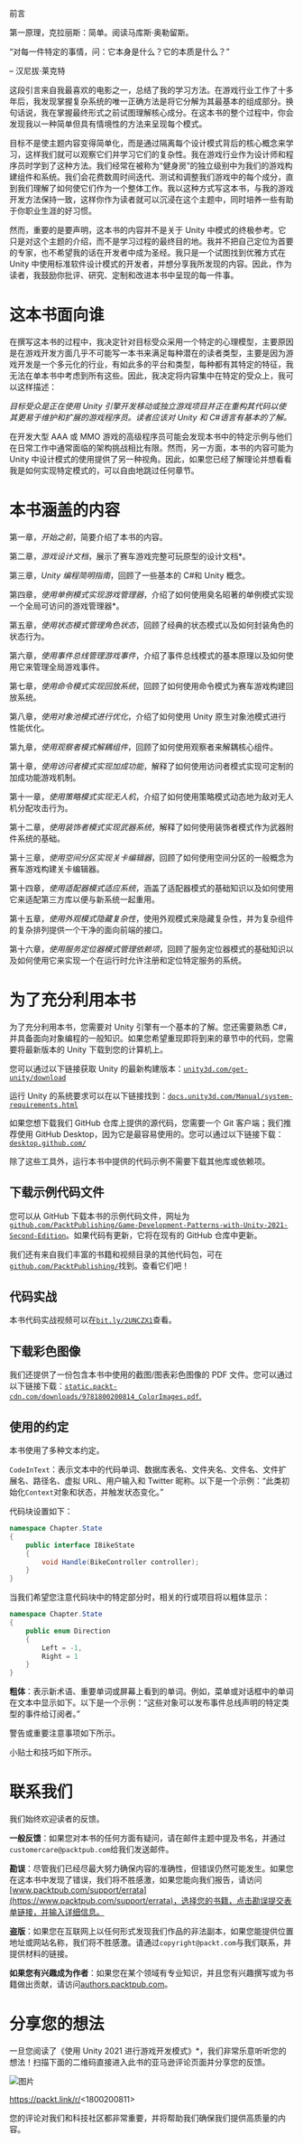 前言

第一原理，克拉丽斯：简单。阅读马库斯·奥勒留斯。

“对每一件特定的事情，问：它本身是什么？它的本质是什么？”

– 汉尼拔·莱克特

这段引言来自我最喜欢的电影之一，总结了我的学习方法。在游戏行业工作了十多年后，我发现掌握复杂系统的唯一正确方法是将它分解为其最基本的组成部分。换句话说，我在掌握最终形式之前试图理解核心成分。在这本书的整个过程中，你会发现我以一种简单但具有情境性的方法来呈现每个模式。

目标不是使主题内容变得简单化，而是通过隔离每个设计模式背后的核心概念来学习，这样我们就可以观察它们并学习它们的复杂性。我在游戏行业作为设计师和程序员时学到了这种方法。我们经常在被称为“健身房”的独立级别中为我们的游戏构建组件和系统。我们会花费数周时间迭代、测试和调整我们游戏中的每个成分，直到我们理解了如何使它们作为一个整体工作。我以这种方式写这本书，与我的游戏开发方法保持一致，这样你作为读者就可以沉浸在这个主题中，同时培养一些有助于你职业生涯的好习惯。

然而，重要的是要声明，这本书的内容并不是关于 Unity 中模式的终极参考。它只是对这个主题的介绍，而不是学习过程的最终目的地。我并不把自己定位为首要的专家，也不希望我的话在开发者中成为圣经。我只是一个试图找到优雅方式在 Unity 中使用标准软件设计模式的开发者，并想分享我所发现的内容。因此，作为读者，我鼓励你批评、研究、定制和改进本书中呈现的每一件事。

# 这本书面向谁

在撰写这本书的过程中，我决定针对目标受众采用一个特定的心理模型，主要原因是在游戏开发方面几乎不可能写一本书来满足每种潜在的读者类型，主要是因为游戏开发是一个多元化的行业，有如此多的平台和类型，每种都有其特定的特征，我无法在单本书中考虑到所有这些。因此，我决定将内容集中在特定的受众上，我可以这样描述：

*目标受众是正在使用 Unity 引擎开发移动或独立游戏项目并正在重构其代码以使其更易于维护和扩展的游戏程序员。读者应该对 Unity 和 C#语言有基本的了解。*

在开发大型 AAA 或 MMO 游戏的高级程序员可能会发现本书中的特定示例与他们在日常工作中通常面临的架构挑战相比有限。然而，另一方面，本书的内容可能为 Unity 中设计模式的使用提供了另一种视角。因此，如果您已经了解理论并想看看我是如何实现特定模式的，可以自由地跳过任何章节。

# 本书涵盖的内容

第一章，*开始之前*，简要介绍了本书的内容。

第二章，*游戏设计文档*，展示了赛车游戏完整可玩原型的设计文档*。

第三章，*Unity 编程简明指南*，回顾了一些基本的 C#和 Unity 概念。

第四章，*使用单例模式实现游戏管理器*，介绍了如何使用臭名昭著的单例模式实现一个全局可访问的游戏管理器*。

第五章，*使用状态模式管理角色状态*，回顾了经典的状态模式以及如何封装角色的状态行为。

第六章，*使用事件总线管理游戏事件*，介绍了事件总线模式的基本原理以及如何使用它来管理全局游戏事件。

第七章，*使用命令模式实现回放系统*，回顾了如何使用命令模式为赛车游戏构建回放系统。

第八章，*使用对象池模式进行优化*，介绍了如何使用 Unity 原生对象池模式进行性能优化。

第九章，*使用观察者模式解耦组件*，回顾了如何使用观察者来解耦核心组件。

第十章，*使用访问者模式实现加成功能*，解释了如何使用访问者模式实现可定制的加成功能游戏机制。

第十一章，*使用策略模式实现无人机*，介绍了如何使用策略模式动态地为敌对无人机分配攻击行为。

第十二章，*使用装饰者模式实现武器系统*，解释了如何使用装饰者模式作为武器附件系统的基础。

第十三章，*使用空间分区实现关卡编辑器*，回顾了如何使用空间分区的一般概念为赛车游戏构建关卡编辑器。

第十四章，*使用适配器模式适应系统*，涵盖了适配器模式的基础知识以及如何使用它来适配第三方库以便与新系统一起重用。

第十五章，*使用外观模式隐藏复杂性*，使用外观模式来隐藏复杂性，并为复杂组件的复杂排列提供一个干净的面向前端的接口。

第十六章，*使用服务定位器模式管理依赖项*，回顾了服务定位器模式的基础知识以及如何使用它来实现一个在运行时允许注册和定位特定服务的系统。

# 为了充分利用本书

为了充分利用本书，您需要对 Unity 引擎有一个基本的了解。您还需要熟悉 C#，并具备面向对象编程的一般知识。如果您希望重现即将到来的章节中的代码，您需要将最新版本的 Unity 下载到您的计算机上。

您可以通过以下链接获取 Unity 的最新构建版本：[`unity3d.com/get-unity/download`](https://unity3d.com/get-unity/download)

运行 Unity 的系统要求可以在以下链接找到：[`docs.unity3d.com/Manual/system-requirements.html`](https://docs.unity3d.com/Manual/system-requirements.html)

如果您想下载我们 GitHub 仓库上提供的源代码，您需要一个 Git 客户端；我们推荐使用 GitHub Desktop，因为它是最容易使用的。您可以通过以下链接下载：[`desktop.github.com/`](https://desktop.github.com/)

除了这些工具外，运行本书中提供的代码示例不需要下载其他库或依赖项。

## 下载示例代码文件

您可以从 GitHub 下载本书的示例代码文件，网址为[`github.com/PacktPublishing/Game-Development-Patterns-with-Unity-2021-Second-Edition`](https://github.com/PacktPublishing/Game-Development-Patterns-with-Unity-2021-Second-Edition)。如果代码有更新，它将在现有的 GitHub 仓库中更新。

我们还有来自我们丰富的书籍和视频目录的其他代码包，可在[`github.com/PacktPublishing/`](https://github.com/PacktPublishing/)找到。查看它们吧！

## 代码实战

本书代码实战视频可以在[`bit.ly/2UNCZX1`](https://bit.ly/2UNCZX1)查看。

## 下载彩色图像

我们还提供了一份包含本书中使用的截图/图表彩色图像的 PDF 文件。您可以通过以下链接下载：[`static.packt-cdn.com/downloads/9781800200814_ColorImages.pdf`](https://static.packt-cdn.com/downloads/9781800200814_ColorImages.pdf)[.](http://www.packtpub.com/sites/default/files/downloads/Bookname_ColorImages.pdf)

## 使用的约定

本书使用了多种文本约定。

`CodeInText`：表示文本中的代码单词、数据库表名、文件夹名、文件名、文件扩展名、路径名、虚拟 URL、用户输入和 Twitter 昵称。以下是一个示例：“此类初始化`Context`对象和状态，并触发状态变化。”

代码块设置如下：

```cs
namespace Chapter.State
{
    public interface IBikeState
    {
        void Handle(BikeController controller);
    }
}
```

当我们希望您注意代码块中的特定部分时，相关的行或项目将以粗体显示：

```cs
namespace Chapter.State
{
    public enum Direction
    {
        Left = -1,
        Right = 1
    }
}
```

**粗体**：表示新术语、重要单词或屏幕上看到的单词。例如，菜单或对话框中的单词在文本中显示如下。以下是一个示例：“这些对象可以发布事件总线声明的特定类型的事件给订阅者。”

警告或重要注意事项如下所示。

小贴士和技巧如下所示。

# 联系我们

我们始终欢迎读者的反馈。

**一般反馈**：如果您对本书的任何方面有疑问，请在邮件主题中提及书名，并通过`customercare@packtpub.com`给我们发送邮件。

**勘误**：尽管我们已经尽最大努力确保内容的准确性，但错误仍然可能发生。如果您在这本书中发现了错误，我们将不胜感激，如果您能向我们报告，请访问[www.packtpub.com/support/errata](https://www.packtpub.com/support/errata)，选择您的书籍，点击勘误提交表单链接，并输入详细信息。

**盗版**：如果您在互联网上以任何形式发现我们作品的非法副本，如果您能提供位置地址或网站名称，我们将不胜感激。请通过`copyright@packt.com`与我们联系，并提供材料的链接。

**如果您有兴趣成为作者**：如果您在某个领域有专业知识，并且您有兴趣撰写或为书籍做出贡献，请访问[authors.packtpub.com](http://authors.packtpub.com/)。

# 分享您的想法

一旦您阅读了《使用 Unity 2021 进行游戏开发模式》*，我们非常乐意听听您的想法！扫描下面的二维码直接进入此书的亚马逊评论页面并分享您的反馈。

![图片](img/f5b83504-ccc4-47e7-9561-dfdfd3b16558.png)

https://packt.link/r/<1800200811>

您的评论对我们和科技社区都非常重要，并将帮助我们确保我们提供高质量的内容。
